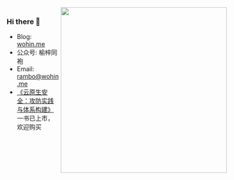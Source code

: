 <img align='right' src="https://github-readme-stats.vercel.app/api?username=brant-ruan&show_icons=true&theme=tokyonight" width="380">

### Hi there 👋

- Blog: [wohin.me](https://wohin.me)
- 公众号: 榆梓同袍
- Email: rambo@wohin.me
- [《云原生安全：攻防实践与体系构建》](https://item.jd.com/10039117340174.html)一书已上市，欢迎购买
